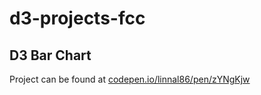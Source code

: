 # d3-projects-fcc

## D3 Bar Chart

Project can be found at [codepen.io/linnal86/pen/zYNgKjw](https://codepen.io/linnal86/pen/zYNgKjw)
